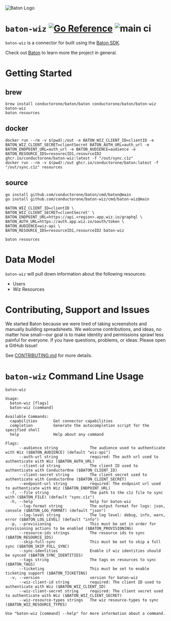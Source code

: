 ![Baton Logo](./docs/images/baton-logo.png)

# `baton-wiz` [![Go Reference](https://pkg.go.dev/badge/github.com/conductorone/baton-wiz.svg)](https://pkg.go.dev/github.com/conductorone/baton-wiz) ![main ci](https://github.com/conductorone/baton-wiz/actions/workflows/main.yaml/badge.svg)

`baton-wiz` is a connector for built using the [Baton SDK](https://github.com/conductorone/baton-sdk).

Check out [Baton](https://github.com/conductorone/baton) to learn more the project in general.

# Getting Started

## brew

```
brew install conductorone/baton/baton conductorone/baton/baton-wiz
baton-wiz
baton resources
```

## docker

```
docker run --rm -v $(pwd):/out -e BATON_WIZ_CLIENT_ID=clientID -e BATON_WIZ_CLIENT_SECRET=clientSecret BATON_AUTH_URL=auth_url -e BATON_ENDPOINT_URL=auth_url -e BATON_AUDIENCE=audience -e BATON_RESOURCE_IDS=resourecID1,resourceID2  ghcr.io/conductorone/baton-wiz:latest -f "/out/sync.c1z"
docker run --rm -v $(pwd):/out ghcr.io/conductorone/baton:latest -f "/out/sync.c1z" resources
```

## source

```
go install github.com/conductorone/baton/cmd/baton@main
go install github.com/conductorone/baton-wiz/cmd/baton-wiz@main

BATON_WIZ_CLIENT_ID=clientID \
BATON_WIZ_CLIENT_SECRET=clientSecret' \
BATON_ENDPOINT_URL=https://api.<region>.app.wiz.io/graphql \
BATON_AUTH_URL=https://auth.app.wiz.io/oauth/token \
BATON_AUDIENCE=wiz-api \
BATON_RESOURCE_IDS=resourceID1,resourceID2 baton-wiz

baton resources
```

# Data Model

`baton-wiz` will pull down information about the following resources:
- Users
- Wiz Resources

# Contributing, Support and Issues

We started Baton because we were tired of taking screenshots and manually
building spreadsheets. We welcome contributions, and ideas, no matter how
small&mdash;our goal is to make identity and permissions sprawl less painful for
everyone. If you have questions, problems, or ideas: Please open a GitHub Issue!

See [CONTRIBUTING.md](https://github.com/ConductorOne/baton/blob/main/CONTRIBUTING.md) for more details.

# `baton-wiz` Command Line Usage

```
baton-wiz

Usage:
  baton-wiz [flags]
  baton-wiz [command]

Available Commands:
  capabilities       Get connector capabilities
  completion         Generate the autocompletion script for the specified shell
  help               Help about any command

Flags:
      --audience string              The audience used to authenticate with Wiz ($BATON_AUDIENCE) (default "wiz-api")
      --auth-url string              required: The auth url used to authenticate with Wiz ($BATON_AUTH_URL)
      --client-id string             The client ID used to authenticate with ConductorOne ($BATON_CLIENT_ID)
      --client-secret string         The client secret used to authenticate with ConductorOne ($BATON_CLIENT_SECRET)
      --endpoint-url string          required: The endpoint url used to authenticate with Wiz ($BATON_ENDPOINT_URL)
  -f, --file string                  The path to the c1z file to sync with ($BATON_FILE) (default "sync.c1z")
  -h, --help                         help for baton-wiz
      --log-format string            The output format for logs: json, console ($BATON_LOG_FORMAT) (default "json")
      --log-level string             The log level: debug, info, warn, error ($BATON_LOG_LEVEL) (default "info")
  -p, --provisioning                 This must be set in order for provisioning actions to be enabled ($BATON_PROVISIONING)
      --resource-ids strings         The resource ids to sync ($BATON_RESOURCE_IDS)
      --skip-full-sync               This must be set to skip a full sync ($BATON_SKIP_FULL_SYNC)
      --sync-identities              Enable if wiz identities should be synced ($BATON_SYNC_IDENTITIES)
      --tags string                  The tags on resources to sync ($BATON_TAGS)
      --ticketing                    This must be set to enable ticketing support ($BATON_TICKETING)
  -v, --version                      version for baton-wiz
      --wiz-client-id string         required: The client ID used to authenticate with Wiz ($BATON_WIZ_CLIENT_ID)
      --wiz-client-secret string     required: The client secret used to authenticate with Wiz ($BATON_WIZ_CLIENT_SECRET)
      --wiz-resource-types strings   The wiz resource-types to sync ($BATON_WIZ_RESOURCE_TYPES)

Use "baton-wiz [command] --help" for more information about a command.
```

